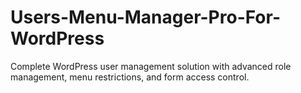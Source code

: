 # Users-Menu-Manager-Pro-For-WordPress
Complete WordPress user management solution with advanced role management, menu restrictions, and form access control.
